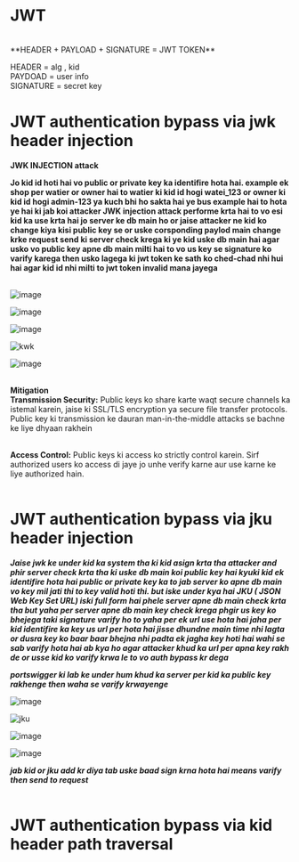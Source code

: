 # JWT 

<br/>
**HEADER + PAYLOAD + SIGNATURE = JWT TOKEN**<br/>

HEADER =  alg , kid <br/>
PAYDOAD  =  user info <br/>
SIGNATURE = secret key <br/>

# JWT authentication bypass via jwk header injection
**JWK INJECTION attack**<br/>

**Jo kid id hoti hai vo public or private key ka identifire hota hai. example ek shop per watier or owner hai to watier ki kid id hogi watei_123 or owner ki kid id hogi admin-123 ya kuch bhi ho sakta hai ye bus example hai to hota ye hai ki jab koi attacker JWK injection attack performe krta hai to vo esi kid ka use krta hai jo server ke db main ho or jaise attacker ne kid ko change kiya kisi public key se or uske corsponding paylod main change krke request send ki server check krega ki ye kid uske db main hai agar usko vo public key apne db main milti hai to vo us key se signature ko varify karega then usko lagega ki jwt token ke sath ko ched-chad nhi hui hai agar kid id nhi milti to jwt token invalid mana jayega**<br/><br/>

![image](https://github.com/Jeetu-study/JWT/assets/132050251/b5fff772-1244-4c68-a97e-bb6638ca02a1)<br/>

![image](https://github.com/Jeetu-study/JWT/assets/132050251/72c50873-d03a-4867-a84f-d13735885175)<br/>

![image](https://github.com/Jeetu-study/JWT/assets/132050251/dbc8ac10-2e66-482c-b389-24b225632f12)<br/>

![kwk](https://github.com/Jeetu-study/JWT/assets/132050251/0edb0346-299f-4c26-a2f9-91b57b28e402)<br/>

![image](https://github.com/Jeetu-study/JWT/assets/132050251/22b4d0bf-2d04-4972-833e-6b576a3a0720)<br/><br/>

**Mitigation**<br/>
**Transmission Security:** Public keys ko share karte waqt secure channels ka istemal karein, jaise ki SSL/TLS encryption ya secure file transfer protocols. Public key ki transmission ke dauran man-in-the-middle attacks se bachne ke liye dhyaan rakhein<br/><br/>

**Access Control:** Public keys ki access ko strictly control karein. Sirf authorized users ko access di jaye jo unhe verify karne aur use karne ke liye authorized hain.<br/><br/>


# JWT authentication bypass via jku header injection <br/>

***Jaise jwk ke under kid ka system tha ki kid asign krta tha attacker and phir server check krta tha ki uske db main koi public key hai kyuki kid ek identifire hota hai public or private key ka to jab server ko apne db main vo key mil jati thi to key valid hoti thi. but iske under kya hai JKU  ( JSON Web Key Set URL) iski full form hai phele server apne db main check krta tha but yaha per server apne db main key check krega phgir us key ko bhejega taki signature varify ho to yaha per ek url use hota hai jaha per kid identifire ka key us url per hota hai jisse dhundne main time nhi lagta or dusra key ko baar baar bhejna nhi padta ek jagha key hoti hai wahi se sab varify hota hai ab kya ho agar attacker khud ka url per apna key rakh de or usse kid ko varify krwa le to vo auth bypass kr dega***<br/>


***portswigger ki lab ke under hum khud ka server per kid ka public key rakhenge then waha se varify krwayenge***<br/>

![image](https://github.com/Jeetu-study/JWT/assets/132050251/24a6adcd-1d6b-4d94-9042-45e600eed212)<br/>

![jku](https://github.com/Jeetu-study/JWT/assets/132050251/0d0b63db-4dd7-4543-9d71-4877ee0ebd04)<br/>

![image](https://github.com/Jeetu-study/JWT/assets/132050251/337e06b0-371b-4c2b-aaf2-4fe6a5788759)<br/>

![image](https://github.com/Jeetu-study/JWT/assets/132050251/c6511e1e-1119-4a8b-af40-842c7a4d37de)<br/>

***jab kid or jku add kr diya tab uske baad sign krna hota hai means varify then send to request***<br/><br/>


# JWT authentication bypass via kid header path traversal<br/>







